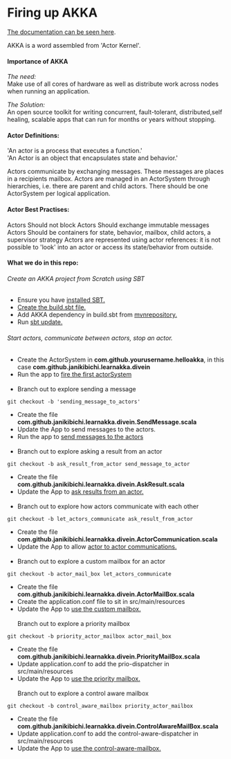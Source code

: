 # Firing up AKKA
[The documentation can be seen here](https://akka.io/docs/).

AKKA is a word assembled from 'Actor Kernel'.

#### Importance of AKKA
*The need:* <br>
Make use of all cores of hardware as well as distribute work across nodes when running an 
application.

*The Solution:* <br>
An open source toolkit for writing concurrent, fault-tolerant, distributed,self healing, scalable apps 
that can run for months or years without stopping.

#### Actor Definitions:
'An actor is a process that executes a function.'<br>
'An Actor is an object that encapsulates state and behavior.'

Actors communicate by exchanging messages. These messages are places in a recipients mailbox.
Actors are managed in an ActorSystem through hierarchies, i.e. there are parent and child actors. 
There should be one ActorSystem per logical application.

#### Actor Best Practises:
Actors Should not block
Actors Should exchange immutable messages
Actors Should be containers for state, behavior, mailbox, child actors, a supervisor strategy
Actors are represented using actor references: it is not possible to 'look' into an actor or access its state/behavior 
from outside.

#### What we do in this repo:
###### Create an AKKA project from Scratch using SBT

- Ensure you have [installed SBT.](https://www.scala-sbt.org/1.0/docs/Setup.html)
- [Create the build.sbt file.](https://asciinema.org/a/tlWDSF1jBYWbSaCaKBfrfzruN)
- Add AKKA dependency in build.sbt from [mvnrepository.](https://mvnrepository.com/artifact/com.typesafe.akka/akka-actor)
- Run [sbt update.](https://asciinema.org/a/YquWSJ6d5c7OXRiBaM43FFwTL)

###### Start actors, communicate between actors, stop an actor.

- Create the ActorSystem in <b>com.github.yourusername.helloakka</b>, 
  in this case <b>com.github.janikibichi.learnakka.divein</b>
- Run the app to [fire the first actorSystem](https://asciinema.org/a/C36iHAwerZ8eNmjTQBukj3YcV)
<br><br>
- Branch out to explore sending a message
````
git checkout -b 'sending_message_to_actors'
````
- Create the file <b>com.github.janikibichi.learnakka.divein.SendMessage.scala</b>
- Update the App to send messages to the actors.<br>
- Run the app to [send messages to the actors](https://asciinema.org/a/NTZECMRFCb7UvpILLLUAMELmO)
<br><br>
- Branch out to explore asking a result from an actor
````
git checkout -b ask_result_from_actor send_message_to_actor
````
- Create the file <b>com.github.janikibichi.learnakka.divein.AskResult.scala</b>
- Update the App to [ask results from an actor.](https://asciinema.org/a/LOeDh2VBxyouWN0v0yn6kmMt6)
<br><br>
- Branch out to explore how actors communicate with each other
````
git checkout -b let_actors_communicate ask_result_from_actor
````
- Create the file <b>com.github.janikibichi.learnakka.divein.ActorCommunication.scala</b>
- Update the App to allow [actor to actor communications.](https://asciinema.org/a/YEDXg0WccwWACakYQTUWYYpE8)
<br><br>
- Branch out to explore a custom mailbox for an actor
````
git checkout -b actor_mail_box let_actors_communicate
````
- Create the file <b>com.github.janikibichi.learnakka.divein.ActorMailBox.scala</b>
- Create the application.conf file to sit in src/main/resources
- Update the App to [use the custom mailbox.](https://asciinema.org/a/8EkX57DsBqJg6CcyYbod2XdwI)
<br><br>
Branch out to explore a priority mailbox
````
git checkout -b priority_actor_mailbox actor_mail_box
````
- Create the file <b>com.github.janikibichi.learnakka.divein.PriorityMailBox.scala</b>
- Update application.conf to add the prio-dispatcher in src/main/resources
- Update the App to [use the priority mailbox.](https://asciinema.org/a/oz9zdDCyRqd4082Owv36lOhCu)
<br><br>
Branch out to explore a control aware mailbox
````
git checkout -b control_aware_mailbox priority_actor_mailbox
````
- Create the file <b>com.github.janikibichi.learnakka.divein.ControlAwareMailBox.scala</b>
- Update application.conf to add the control-aware-dispatcher in src/main/resources
- Update the App to [use the control-aware-mailbox.](https://asciinema.org/a/e2rGGcm54pUPre2c4kkhCaf8S)